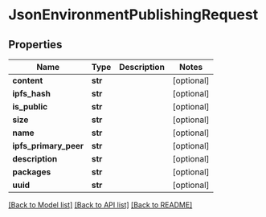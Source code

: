 # JsonEnvironmentPublishingRequest


## Properties
Name | Type | Description | Notes
------------ | ------------- | ------------- | -------------
**content** | **str** |  | [optional] 
**ipfs_hash** | **str** |  | [optional] 
**is_public** | **str** |  | [optional] 
**size** | **str** |  | [optional] 
**name** | **str** |  | [optional] 
**ipfs_primary_peer** | **str** |  | [optional] 
**description** | **str** |  | [optional] 
**packages** | **str** |  | [optional] 
**uuid** | **str** |  | [optional] 

[[Back to Model list]](../README.md#documentation-for-models) [[Back to API list]](../README.md#documentation-for-api-endpoints) [[Back to README]](../README.md)


